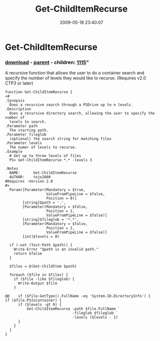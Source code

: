 ﻿---
pid:            1114
parent:         1113
children:       1115
poster:         CrazyDave
title:          Get-ChildItemRecurse
date:           2009-05-18 23:40:07
format:         posh
---

# Get-ChildItemRecurse

### [download](1114.ps1) - [parent](1113.md) - children: [1115](1115.md)"

A recursive function that allows the user to do a container search and specify the number of levels they would like to recurse.  (Requires v2.0 CTP3 or later)

```posh
function Get-ChildItemRecurse {
<#
.Synopsis
  Does a recursive search through a PSDrive up to n levels.
.Description
  Does a recursive directory search, allowing the user to specify the number of
  levels to search.
.Parameter path
  The starting path.
.Parameter fileglob
  (optional) the search string for matching files
.Parameter levels
  The numer of levels to recurse.
.Example
  # Get up to three levels of files
  PS> Get-ChildItemRecurse *.* -levels 3

.Notes
  NAME:      Get-ChildItemRecurse
  AUTHOR:    tojo2000
#Requires -Version 2.0
#>
  Param([Parameter(Mandatory = $true,
                   ValueFromPipeLine = $false,
                   Position = 0)]
        [string]$path = '.',
        [Parameter(Mandatory = $false,
                   Position = 1,
                   ValueFromPipeLine = $false)]
        [string]$fileglob = '*.*',
        [Parameter(Mandatory = $false,
                   Position = 2,
                   ValueFromPipeLine = $false)]
        [int]$levels = 0)

  if (-not (Test-Path $path)) {
    Write-Error "$path is an invalid path."
    return $false
  }

  $files = @(Get-ChildItem $path)

  foreach ($file in $files) {
    if ($file -like $fileglob) {
      Write-Output $file
    }

@@    if ($file.GetType().FullName -eq 'System.IO.DirectoryInfo') {
if ($file.PSIsContainer) {
      if ($levels -gt 0) {
          Get-ChildItemRecurse -path $file.FullName `
                               -fileglob $fileglob `
                               -levels ($levels - 1)
      }
    }
  }
}
```
